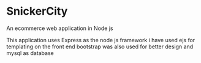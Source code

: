 # SnickerCity
An ecommerce web application in Node js 

This application uses Express as the node js framework i have used ejs for templating on the front end bootstrap was also used for better design and mysql as database
